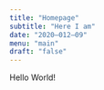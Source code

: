 ```yaml
---
title: "Homepage"
subtitle: "Here I am"
date: "2020–012–09"
menu: "main"
draft: "false"
---
```

Hello World! 
